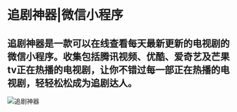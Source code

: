 # 追剧神器|微信小程序
追剧神器是一款可以在线查看每天最新更新的电视剧的微信小程序。收集包括腾讯视频、优酷、爱奇艺及芒果tv正在热播的电视剧，让你不错过每一部正在热播的电视剧，轻轻松松成为追剧达人。
------------------------
![追剧神器](https://cdn.jsdelivr.net/gh/xcmm/zhuiju@main/pic/shotscreen.jpg#pic_center)
